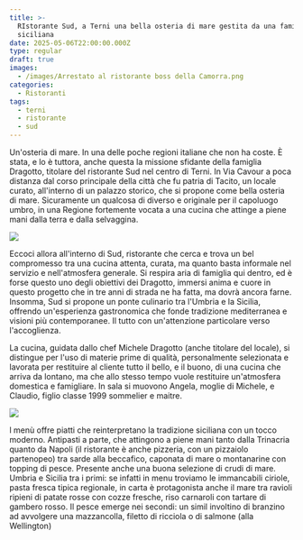 ```yaml
---
title: >-
  RIstorante Sud, a Terni una bella osteria di mare gestita da una famiglia
  siciliana
date: 2025-05-06T22:00:00.000Z
type: regular
draft: true
images:
  - /images/Arrestato al ristorante boss della Camorra.png
categories:
  - Ristoranti
tags:
  - terni
  - ristorante
  - sud
---
```


Un'osteria di mare. In una delle poche regioni italiane che non ha coste. È stata, e lo è tuttora, anche questa la missione sfidante della famiglia Dragotto, titolare del ristorante Sud nel centro di Terni. In Via Cavour a poca distanza dal corso principale della città che fu patria di Tacito, un locale curato, all'interno di un palazzo storico, che si propone come bella osteria di mare. Sicuramente un qualcosa di diverso e originale per il capoluogo umbro, in una Regione fortemente vocata a una cucina che attinge a piene mani dalla terra e dalla selvaggina.

![](/images/ristorante-sud-terni.jpg)

Eccoci allora all'interno di Sud, ristorante che cerca e trova un bel compromesso tra una cucina attenta, curata, ma quanto basta informale nel servizio e nell'atmosfera generale. Si respira aria di famiglia qui dentro, ed è forse questo uno degli obiettivi dei Dragotto, immersi anima e cuore in questo progetto che in tre anni di strada ne ha fatta, ma dovrà ancora farne. Insomma, Sud si propone un ponte culinario tra l'Umbria e la Sicilia, offrendo un'esperienza gastronomica che fonde tradizione mediterranea e visioni più contemporanee. Il tutto con un'attenzione particolare verso l'accoglienza.

La cucina, guidata dallo chef Michele Dragotto (anche titolare del locale), si distingue per l'uso di materie prime di qualità, personalmente selezionata e lavorata per restituire al cliente tutto il bello, e il buono, di una cucina che arriva da lontano, ma che allo stesso tempo vuole restituire un'atmosfera domestica e famigliare. In sala si muovono Angela, moglie di Michele, e Claudio, figlio classe 1999 sommelier e maitre. 

![](/images/terni-sud-ristorante.jpg)

l menù offre piatti che reinterpretano la tradizione siciliana con un tocco moderno. Antipasti a parte, che attingono a piene mani tanto dalla Trinacria quanto da Napoli (il ristorante è anche pizzeria, con un pizzaiolo partenopeo) tra sarde alla beccafico, caponata di mare o montanarine con topping di pesce. Presente anche una buona selezione di crudi di mare. Umbria e Sicilia tra i primi: se infatti in menu troviamo le immancabili ciriole, pasta fresca tipica regionale, in carta è protagonista anche il mare tra ravioli ripieni di patate rosse con cozze fresche, riso carnaroli con tartare di gambero rosso. Il pesce emerge nei secondi: un simil involtino di branzino ad avvolgere una mazzancolla, filetto di ricciola o di salmone (alla Wellington) 
